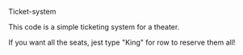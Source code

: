 Ticket-system

This code is a simple ticketing system for a theater.

If you want all the seats, jest type "King" for row to reserve them all!
